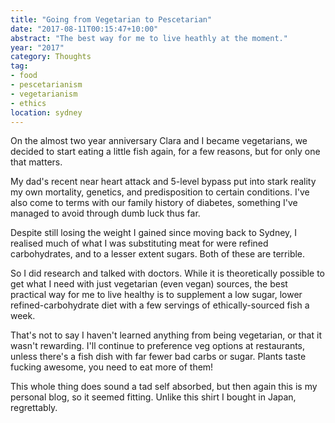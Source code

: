 ```yaml
---
title: "Going from Vegetarian to Pescetarian"
date: "2017-08-11T00:15:47+10:00"
abstract: "The best way for me to live heathly at the moment."
year: "2017"
category: Thoughts
tag:
- food
- pescetarianism
- vegetarianism
- ethics
location: sydney
---
```

On the almost two year anniversary Clara and I became vegetarians, we decided to start eating a little fish again, for a few reasons, but for only one that matters.

My dad's recent near heart attack and 5-level bypass put into stark reality my own mortality, genetics, and predisposition to certain conditions. I've also come to terms with our family history of diabetes, something I've managed to avoid through dumb luck thus far. 

Despite still losing the weight I gained since moving back to Sydney, I realised much of what I was substituting meat for were refined carbohydrates, and to a lesser extent sugars. Both of these are terrible.

So I did research and talked with doctors. While it is theoretically possible to get what I need with just vegetarian (even vegan) sources, the best practical way for me to live healthy is to supplement a low sugar, lower refined-carbohydrate diet with a few servings of ethically-sourced fish a week.

That's not to say I haven't learned anything from being vegetarian, or that it wasn't rewarding. I'll continue to preference veg options at restaurants, unless there's a fish dish with far fewer bad carbs or sugar. Plants taste fucking awesome, you need to eat more of them!

This whole thing does sound a tad self absorbed, but then again this is my personal blog, so it seemed fitting. Unlike this shirt I bought in Japan, regrettably.
